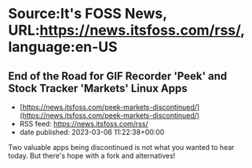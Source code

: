 # Source:It's FOSS News, URL:https://news.itsfoss.com/rss/, language:en-US

## End of the Road for GIF Recorder 'Peek' and Stock Tracker 'Markets' Linux Apps
 - [https://news.itsfoss.com/peek-markets-discontinued/](https://news.itsfoss.com/peek-markets-discontinued/)
 - RSS feed: https://news.itsfoss.com/rss/
 - date published: 2023-03-06 11:22:38+00:00

Two valuable apps being discontinued is not what you wanted to hear today. But there's hope with a fork and alternatives!

